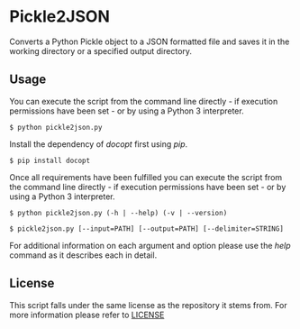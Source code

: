
# Pickle2JSON #

Converts a Python Pickle object to a JSON formatted file and saves it in
the working directory or a specified output directory.

## Usage ##

You can execute the script from the command line directly - if execution
permissions have been set - or by using a Python 3 interpreter.

    $ python pickle2json.py

Install the dependency of *docopt* first using *pip*.

    $ pip install docopt

Once all requirements have been fulfilled you can execute the script from the
command line directly - if execution permissions have been set - or by using
a Python 3 interpreter.

    $ python pickle2json.py (-h | --help) (-v | --version)

    $ pickle2json.py [--input=PATH] [--output=PATH] [--delimiter=STRING]

For additional information on each argument and option please use the *help*
command as it describes each in detail.

## License ##

This script falls under the same license as the repository it stems from. For
more information please refer to
[LICENSE](https://github.com/catlinman/pyscripts/blob/master/LICENSE)
